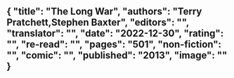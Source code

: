 {
 "title": "The Long War",
 "authors": "Terry Pratchett,Stephen Baxter",
 "editors": "",
 "translator": "",
 "date": "2022-12-30",
 "rating": "",
 "re-read": "",
 "pages": "501",
 "non-fiction": "",
 "comic": "",
 "published": "2013",
 "image": ""
}
---

